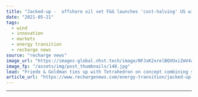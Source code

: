 ```yaml
---
title: "Jacked-up -  offshore oil vet F&G launches 'cost-halving' US wind installation feeder"
date: "2021-05-21"
tags: 
  - wind
  - innovation
  - markets
  - energy transition
  - recharge news
source: "recharge news"
image_url: "https://images-global.nhst.tech/image/NFJxK2xrelBQVUxiZmV4aFk3bktnOEZWdzRxalpUdzRZVVUxVDdQSlhzST0=/nhst/binary/4679ac3f1276c8008a27e2e2756b8efa"
image_fp: "/assets/img/post_thumbnails/140.jpg"
lead: "Friede & Goldman ties up with Tetrahedron on concept combining smaller-model jack-ups with a next-generation crane and ocean barges for emerging"
article_url: "https://www.rechargenews.com/energy-transition/jacked-up-offshore-oil-vet-f-g-launches-cost-halving-us-wind-installation-feeder/2-1-1014293"
---
```


---
